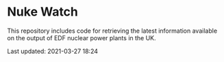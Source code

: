 # Nuke Watch

This repository includes code for retrieving the latest information available on the output of EDF nuclear power plants in the UK.

Last updated: 2021-03-27 18:24